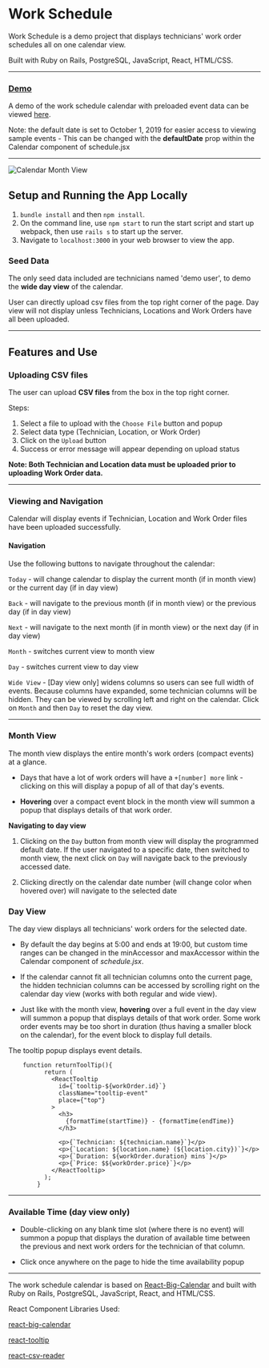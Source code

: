 # Work Schedule

Work Schedule is a demo project that displays technicians' work order schedules all on one calendar view.

Built with Ruby on Rails, PostgreSQL, JavaScript, React, HTML/CSS.


---
### [Demo](https://work-order-schedule.herokuapp.com/)

A demo of the work schedule calendar with preloaded event data can be viewed [here](https://work-order-schedule.herokuapp.com/).

Note: the default date is set to October 1, 2019 for easier access to viewing sample events
	- This can be changed with the **defaultDate** prop within the Calendar component of schedule.jsx 
	
---	

![Calendar Month View](https://ec-storage.s3-us-west-1.amazonaws.com/work-schedule-screen.JPG)

Setup and Running the App Locally
---

1. ``bundle install`` and then ``npm install``.
2. On the command line, use ``npm start`` to run the start script and start up webpack, then use ``rails s`` to start up the server.
3. Navigate to ``localhost:3000`` in your web browser to view the app.


### Seed Data
The only seed data included are technicians named 'demo user', to demo the **wide day view** of the calendar. 

User can directly upload csv files from the top right corner of the page. Day view will not display unless Technicians, Locations and Work Orders have all been uploaded.


---




Features and Use
---

### Uploading CSV files

The user can upload **CSV files** from the box in the top right corner.

Steps:

1) Select a file to upload with the ``Choose File`` button and popup
2) Select data type (Technician, Location, or Work Order)
3) Click on the ``Upload`` button
4) Success or error message will appear depending on upload status

**Note: Both Technician and Location data must be uploaded prior to uploading Work Order data.**


---  



### Viewing and Navigation

Calendar will display events if Technician, Location and Work Order files have been uploaded successfully.


#### Navigation


Use the following buttons to navigate throughout the calendar:

``Today`` - will change calendar to display the current month (if in month view) or the current day (if in day view)

``Back`` - will navigate to the previous month (if in month view) or the previous day (if in day view)

``Next`` - will navigate to the next month (if in month view) or the next day (if in day view)


``Month`` - switches current view to month view

``Day`` - switches current view to day view

``Wide View`` - [Day view only] widens columns so users can see full width of events. Because columns have expanded, some technician columns will be hidden. They can be viewed by scrolling left and right on the calendar. Click on ``Month`` and then ``Day`` to reset the day view.


---

### Month View



The month view displays the entire month's work orders (compact events) at a glance. 
- Days that have a lot of work orders will have a ``+[number] more`` link - clicking on this will display a popup of all of that day's events.

- **Hovering** over a compact event block in the month view will summon a popup that displays details of that work order.


**Navigating to day view** 

1. Clicking on the ``Day`` button from month view will display the programmed default date. If the user navigated to a specific date, then switched to month view, the next click on ``Day`` will navigate back to the previously accessed date.

2. Clicking directly on the calendar date number (will change color when hovered over) will navigate to the selected date



### Day View

The day view displays all technicians' work orders for the selected date. 


- By default the day begins at 5:00 and ends at 19:00, but custom time ranges can be changed in the minAccessor and maxAccessor within the Calendar component of _schedule.jsx_.


- If the calendar cannot fit all technician columns onto the current page, the hidden technician columns can be accessed by scrolling right on the calendar day view (works with both regular and wide view).


- Just like with the month view, **hovering** over a full event in the day view will summon a popup that displays details of that work order. Some work order events may be too short in duration (thus having a smaller block on the calendar), for the event block to display full details.


The tooltip popup displays event details.
```
	function returnToolTip(){
          return (
            <ReactTooltip
              id={`tooltip-${workOrder.id}`}
              className="tooltip-event"
              place={"top"}
            >
              <h3>
                {formatTime(startTime)} - {formatTime(endTime)}
              </h3>

              <p>{`Technician: ${technician.name}`}</p>
              <p>{`Location: ${location.name} (${location.city})`}</p>
              <p>{`Duration: ${workOrder.duration} mins`}</p>
              <p>{`Price: $${workOrder.price}`}</p>
            </ReactTooltip>
          );
        }
```




---

### Available Time (day view only)

- Double-clicking on any blank time slot (where there is no event) will summon a popup that displays the duration of available time between the previous and next work orders for the technician of that column.

- Click once anywhere on the page to hide the time availability popup





---

The work schedule calendar is based on [React-Big-Calendar](https://github.com/jquense/react-big-calendar#react-big-calendar) and built with Ruby on Rails, PostgreSQL, JavaScript, React, and HTML/CSS.


React Component Libraries Used:

[react-big-calendar](https://github.com/jquense/react-big-calendar#react-big-calendar)

[react-tooltip](https://www.npmjs.com/package/react-tooltip)

[react-csv-reader](https://www.npmjs.com/package/react-csv-reader)







